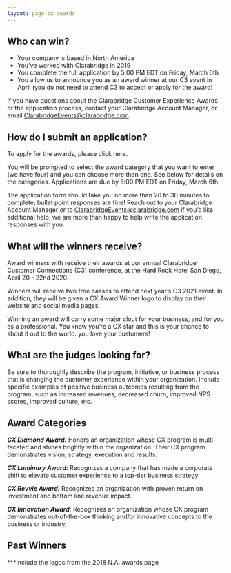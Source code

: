 ```yaml
---
layout: page-cx-awards
---
```


## Who can win?

- Your company is based in North America
- You’ve worked with Clarabridge in 2019
- You complete the full application by 5:00 PM EDT on Friday, March 6th
- You allow us to announce you as an award winner at our C3 event in April (you do not need to attend C3 to accept or apply for the award)

If you have questions about the Clarabridge Customer Experience Awards or the application process, contact your Clarabridge Account Manager, or email ClarabridgeEvents@clarabridge.com. 


## How do I submit an application?

To apply for the awards, please click here. 

You will be prompted to select the award category that you want to enter (we have four) and you can choose more than one. See below for details on the categories. Applications are due by 5:00 PM EDT on Friday, March 6th. 

The application form should take you no more than 20 to 30 minutes to complete; bullet point responses are fine! Reach out to your Clarabridge Account Manager or to ClarabridgeEvents@clarabridge.com if you’d like additional help; we are more than happy to help write the application responses with you. 


## What will the winners receive? 

Award winners with receive their awards at our annual Clarabridge Customer Connections (C3) conference, at the Hard Rock Hotel San Diego, April 20 - 22nd 2020. 

Winners will receive two free passes to attend next year’s C3 2021 event. In addition, they will be given a CX Award Winner logo to display on their website and social media pages. 

Winning an award will carry some major clout for your business, and for you as a professional. You know you’re a CX star and this is your chance to shout it out to the world: you love your customers!


## What are the judges looking for?

Be sure to thoroughly describe the program, initiative, or business process that is changing the customer experience within your organization. Include specific examples of positive business outcomes resulting from the program, such as increased revenues, decreased churn, improved NPS scores, improved culture, etc. 


## Award Categories

***CX Diamond Award:*** Honors an organization whose CX program is multi-faceted and shines brightly within the organization. Their CX program demonstrates vision, strategy, execution and results. 

***CX Luminary Award:*** Recognizes a company that has made a corporate shift to elevate customer experience to a top-tier business strategy. 

***CX Revvie Award:*** Recognizes an organization with proven return on investment and bottom line revenue impact. 

***CX Innovation Award:*** Recognizes an organization whose CX program demonstrates out-of-the-box thinking and/or innovative concepts to the business or industry. 


## Past Winners

***include the logos from the 2018 N.A. awards page
